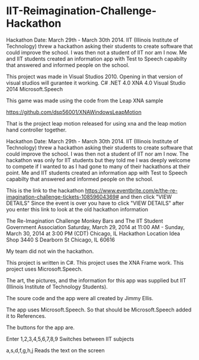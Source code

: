 # IIT-Reimagination-Challenge-Hackathon
Hackathon Date: March 29th - March 30th 2014. IIT (Illinois Institute of Technology) threw a hackathon asking their students to create software that could improve the school. I was then not a student of IIT nor am I now. Me and IIT students created an information app with Test to Speech capabilty that answered and informed people on the school.

This project was made in Visual Studios 2010. Opening in that version of visual studios will gurantee it working.
C#
.NET 4.0
XNA 4.0 
Visual Studio 2014
Microsoft.Speech

This game was made using the code from the Leap XNA sample

https://github.com/dsp56001/XNAWindowsLeapMotion

That is the project leap motion released for using xna and the leap motion hand controller together.


Hackathon Date: March 29th - March 30th 2014. IIT (Illinois Institute of Technology) threw a hackathon asking their students to create
software that could improve the school. I was then not a student of IIT nor am I now. The hackathon was only for IIT students but they
told me I was deeply welcome to compete if I wanted to as I had gone to many of their hackathons at their point. Me and IIT students 
created an information app with Test to Speech capabilty that answered and informed people on the school.

This is the link to the hackathon
https://www.eventbrite.com/e/the-re-imagination-challenge-tickets-10859604369#   and then click "VIEW DETAILS"
Since the event is over you have to click "VIEW DETAILS" after you enter this link to look at the old hackathon information



The Re-Imagination Challenge
Monkey Bars and The IIT Student Government Association
Saturday, March 29, 2014 at 11:00 AM - Sunday, March 30, 2014 at 3:00 PM (CDT)
Chicago, IL
Hackathon Location
Idea Shop 
3440 S Dearborn St 
Chicago, IL 60616

My team did not win the hackathon. 

This project is written in C#. This project uses the XNA Frame work. This project uses Microsoft.Speech. 

The art, the pictures, and the information for this app was supplied but IIT (Illinois Institute of Technology Students).

The soure code and the app were all created by Jimmy Ellis. 

The app uses Microsoft.Speech. So that should be Microsoft.Speech added it to References. 


The buttons for the app are.

Enter 
1,2,3,4,5,6,7,8,9
Switches between IIT subjects 

a,s,d,f,g,h,j
Reads the text on the screen


